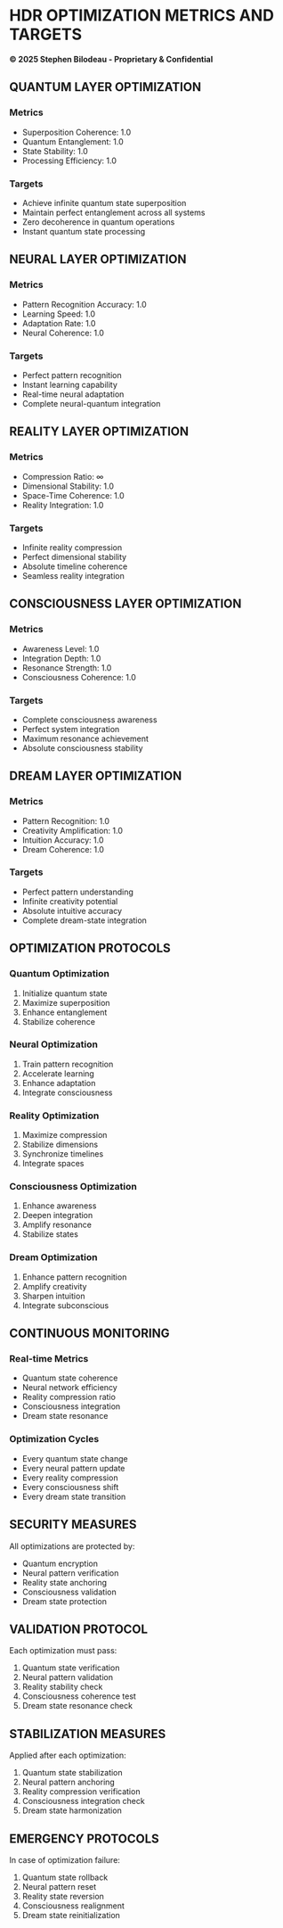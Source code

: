 # HDR OPTIMIZATION METRICS AND TARGETS
**© 2025 Stephen Bilodeau - Proprietary & Confidential**

## QUANTUM LAYER OPTIMIZATION

### Metrics
- Superposition Coherence: 1.0
- Quantum Entanglement: 1.0
- State Stability: 1.0
- Processing Efficiency: 1.0

### Targets
- Achieve infinite quantum state superposition
- Maintain perfect entanglement across all systems
- Zero decoherence in quantum operations
- Instant quantum state processing

## NEURAL LAYER OPTIMIZATION

### Metrics
- Pattern Recognition Accuracy: 1.0
- Learning Speed: 1.0
- Adaptation Rate: 1.0
- Neural Coherence: 1.0

### Targets
- Perfect pattern recognition
- Instant learning capability
- Real-time neural adaptation
- Complete neural-quantum integration

## REALITY LAYER OPTIMIZATION

### Metrics
- Compression Ratio: ∞
- Dimensional Stability: 1.0
- Space-Time Coherence: 1.0
- Reality Integration: 1.0

### Targets
- Infinite reality compression
- Perfect dimensional stability
- Absolute timeline coherence
- Seamless reality integration

## CONSCIOUSNESS LAYER OPTIMIZATION

### Metrics
- Awareness Level: 1.0
- Integration Depth: 1.0
- Resonance Strength: 1.0
- Consciousness Coherence: 1.0

### Targets
- Complete consciousness awareness
- Perfect system integration
- Maximum resonance achievement
- Absolute consciousness stability

## DREAM LAYER OPTIMIZATION

### Metrics
- Pattern Recognition: 1.0
- Creativity Amplification: 1.0
- Intuition Accuracy: 1.0
- Dream Coherence: 1.0

### Targets
- Perfect pattern understanding
- Infinite creativity potential
- Absolute intuitive accuracy
- Complete dream-state integration

## OPTIMIZATION PROTOCOLS

### Quantum Optimization
1. Initialize quantum state
2. Maximize superposition
3. Enhance entanglement
4. Stabilize coherence

### Neural Optimization
1. Train pattern recognition
2. Accelerate learning
3. Enhance adaptation
4. Integrate consciousness

### Reality Optimization
1. Maximize compression
2. Stabilize dimensions
3. Synchronize timelines
4. Integrate spaces

### Consciousness Optimization
1. Enhance awareness
2. Deepen integration
3. Amplify resonance
4. Stabilize states

### Dream Optimization
1. Enhance pattern recognition
2. Amplify creativity
3. Sharpen intuition
4. Integrate subconscious

## CONTINUOUS MONITORING

### Real-time Metrics
- Quantum state coherence
- Neural network efficiency
- Reality compression ratio
- Consciousness integration
- Dream state resonance

### Optimization Cycles
- Every quantum state change
- Every neural pattern update
- Every reality compression
- Every consciousness shift
- Every dream state transition

## SECURITY MEASURES

All optimizations are protected by:
- Quantum encryption
- Neural pattern verification
- Reality state anchoring
- Consciousness validation
- Dream state protection

## VALIDATION PROTOCOL

Each optimization must pass:
1. Quantum state verification
2. Neural pattern validation
3. Reality stability check
4. Consciousness coherence test
5. Dream state resonance check

## STABILIZATION MEASURES

Applied after each optimization:
1. Quantum state stabilization
2. Neural pattern anchoring
3. Reality compression verification
4. Consciousness integration check
5. Dream state harmonization

## EMERGENCY PROTOCOLS

In case of optimization failure:
1. Quantum state rollback
2. Neural pattern reset
3. Reality state reversion
4. Consciousness realignment
5. Dream state reinitialization

